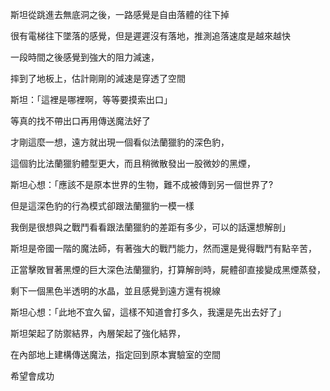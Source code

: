 斯坦從跳進去無底洞之後，一路感覺是自由落體的往下掉  

很有電梯往下墜落的感覺，但是遲遲沒有落地，推測追落速度是越來越快  

一段時間之後感覺到強大的阻力減速，  

摔到了地板上，估計剛剛的減速是穿透了空間  

斯坦：「這裡是哪裡啊，等等要摸索出口」  

等真的找不帶出口再用傳送魔法好了  

才剛這麼一想，遠方就出現一個看似法蘭獵豹的深色豹，  

這個豹比法蘭獵豹體型更大，而且稍微散發出一股微妙的黑煙，  

斯坦心想：「應該不是原本世界的生物，難不成被傳到另一個世界了?  

但是這深色豹的行為模式卻跟法蘭獵豹一模一樣  

我倒是很想與之戰鬥看看跟法蘭獵豹的差距有多少，可以的話還想解剖」  

斯坦是帝國一階的魔法師，有著強大的戰鬥能力，然而還是覺得戰鬥有點辛苦，  

正當擊敗冒著黑煙的巨大深色法蘭獵豹，打算解剖時，屍體卻直接變成黑煙蒸發，  

剩下一個黑色半透明的水晶，並且感覺到遠方還有視線  

斯坦心想：「此地不宜久留，這樣不知道會打多久，我還是先出去好了」  

斯坦架起了防禦結界，內層架起了強化結界，  

在內部地上建構傳送魔法，指定回到原本實驗室的空間  

希望會成功
